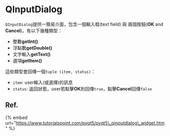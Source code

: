 # QInputDialog

`QInputDialog`提供一簡易介面，包含一個輸入框\(text field\) 與 兩個按鈕\(**OK** and **Cancel**\)。有以下幾種類型：

* 整數**getInt\(\)**
* 浮點數**getDouble\(\)**
* 文字輸入**getText\(\)**
* 選項**getItem\(\)**

這些類型會回傳一個`tuple (item, status)`：

* `item`: user輸入\(或選擇\)的訊息
* `status`: 返回狀態，user若點擊**OK**則回傳`true`，點擊**Cancel**回傳`false`

## Ref.

{% embed url="https://www.tutorialspoint.com/pyqt5/pyqt5\_qinputdialog\_widget.htm" %}



